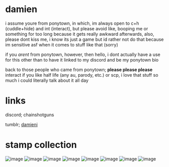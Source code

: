 # damien
i assume youre from ponytown, in which, im always open to c+h (cuddle+hide) and int (interact), but please avoid like, booping me or something for too long because it gets really awkward afterwards, also, please dont kiss me, i know its just a game but id rather not do that because im sensitive asf when it comes to stuff like that (sorry)

if you *arent* from ponytown, however, then hello, i dont actually have a use for this other than to have it linked to my discord and be my ponytown bio

back to those people who came from ponytown; **please please please** interact if you like half life (any au, parody, etc.) or scp, i love that stuff so much i could literally talk about it all day

# links
discord; chainshotguns

tumblr; [damieni](https://damieni.tumblr.com/)

# stamp collection
![image](https://github.com/damienig/damienig/assets/127046677/d2926c56-8d90-42da-a3cd-cb94d40bf583) ![image](https://github.com/damienig/damienig/assets/127046677/31779cf9-fa54-43bd-a407-e162c96d63ca) ![image](https://github.com/damienig/damienig/assets/127046677/c3d28e6f-3dd2-406f-8cb8-9938304eab65) ![image](https://github.com/damienig/damienig/assets/127046677/a305a1ce-fd73-4c4c-a14b-10de65147fff) ![image](https://github.com/damienig/damienig/assets/127046677/73f15e76-919b-47be-b84b-c0351bae5055) ![image](https://github.com/damienig/damienig/assets/127046677/6af5d478-88f2-4a22-a61e-ad62508e2589) ![image](https://github.com/damienig/damienig/assets/127046677/2eae6225-909a-4e24-888d-f7f6181d2bee) ![image](https://github.com/damienig/damienig/assets/127046677/3731a1e2-8ec4-423c-99bc-1457d138f38b)


